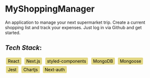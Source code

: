# MyShoppingManager

An application to manage your next supermarket trip. Create a current shopping list and track your expenses. Just log in via Github and get started.

## _Tech Stack_:

<span class="techstack">React</span>
<span class="techstack">Next.js</span>
<span class="techstack">styled-components</span>
<span class="techstack">MongoDB</span>
<span class="techstack">Mongoose</span>
<span class="techstack">Jest</span>
<span class="techstack">Chartjs</span>
<span class="techstack">Next-auth</span>

<style>
    .techstack {
        background-color: #E2D783;
        padding: 0.2rem 0.4rem;
        border-radius: 0.2rem;
        line-height: 2;
        margin: 0.2rem;
        color: black;
    }
</style>

